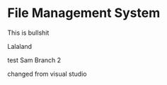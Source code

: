 # File Management System

This is bullshit

Lalaland

test Sam Branch 2

changed from visual studio
